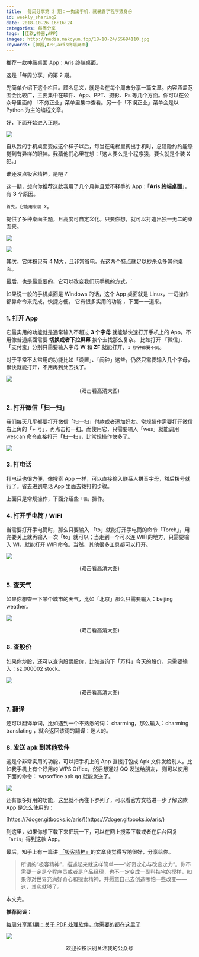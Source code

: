 ```yaml
---
title:  每周分享第 2 期：一掏出手机，就暴露了程序猿身份
id: weekly_sharing2
date: 2018-10-26 16:16:24
categories: 每周分享
tags: [佳软,神器,APP]
images: http://media.makcyun.top/18-10-24/55694110.jpg
keywords: [神器,APP,aris终端桌面]
---
```


推荐一款神级桌面 App：Aris 终端桌面。

<!-- more -->  

这是「每周分享」的第 2 期。

先简单介绍下这个栏目。顾名思义，就是会在每个周末分享一篇文章。内容涵盖范围会比较广，主要集中在软件、App、PPT、摄影、Ps 等几个方面。你可以在公众号里面的 「不务正业」菜单里集中查看。另一个「不误正业」菜单会是以 Python 为主的编程文章。

好，下面开始进入正题。

![](http://media2.makcyun.top/3.gif)

自从我的手机桌面变成这个样子以后，每当在电梯里掏出手机时，总隐隐约约能感觉到有异样的眼神。我猜他们心里在想：「这人要么是个程序猿，要么就是个装 X 犯。」


谁还没点极客精神，是吧？

这一期，想向你推荐这款我用了几个月并且爱不释手的 App：「**Aris 终端桌面**」，有 **3** 个原因。

`首先，它能用来装 X`。

提供了多种桌面主题，且高度可自定义化。只要你想，就可以打造出独一无二的桌面来。

![](http://media.makcyun.top/18-10-23/99042177.jpg)



![](http://media.makcyun.top/18-10-23/60690017.jpg)

其次，它体积只有 4 M大，且非常省电。光这两个特点就足以秒杀众多其他桌面。

最后，也是最重要的，它可以改变我们玩手机的方式。`

如果说一般的手机桌面是 Windows 的话，这个 App 桌面就是 Linux，一切操作都靠命令来完成，快捷方便。
它有很多实用的功能 ，下面一一道来。



### 1. 打开 App
它最实用的功能就是通常输入不超过 **3 个字母** 就能够快速打开手机上的 App。不用像普通桌面需要 **切换或者下拉屏幕** 挨个去找那么复杂。
比如打开 「微信」、「支付宝」分别只需要输入字母  **W** 和 **ZF** 就能打开，`1 秒钟都要不到`。

对于平常不太常用的功能比如「设置」、「闹钟」这些，仍然只需要输入几个字母，很快就能打开，不用再到处去找了。

![](http://media.makcyun.top/18-10-23/33781571.jpg)

<center>(双击看高清大图)</center>

### 2. 打开微信「扫一扫」

我们每天几乎都要打开微信「扫一扫」付款或者添加好友。常规操作需要打开微信右上角的「+ 号」，再点击扫一扫。而使用它，只需要输入「wes」就能调用 wescan 命令直接打开「扫一扫」，比常规操作快多了。

![](http://media.makcyun.top/18-10-24/51970718.jpg)

### 3. 打电话

打电话也很方便，像搜索 App 一样，可以直接输入联系人拼音字母，然后拨号就行了。省去进到电话 App 里面去拨打的步骤。

上面只是常规操作，下面介绍些`「骚」`操作。




### 4. 打开手电筒 / WIFI
当需要打开手电筒时，那么只要输入 「to」就能打开手电筒的命令「Torch」，用完要关上就再输入一次「to」就可以；当走到一个可以连 WIFI的地方，只需要输入 WI，就能打开  WIFI命令。当然，其他很多工具都可以打开。

![](http://media.makcyun.top/18-10-23/34263305.jpg)

<center>(双击看高清大图)</center>


### 5. 查天气

如果你想查一下某个城市的天气，比如「北京」那么只需要输入：beijing weather。

![](http://media.makcyun.top/18-10-23/56479602.jpg)

<center>(双击看高清大图)</center>


### 6. 查股价

如果你炒股，还可以查询股票股价，比如查询下「万科」今天的股价，只需要输入：sz.000002 stock。

![](http://media.makcyun.top/18-10-23/30371194.jpg)

<center>(双击看高清大图)</center>


### 7. 翻译

还可以翻译单词，比如遇到一个不熟悉的词： charming，那么输入：charming translating ，就会返回该词的翻译：迷人的。


### 8. 发送 apk 到其他软件
这是个非常实用的功能，可以把手机上的 App  直接打包成 Apk 文件发给别人。比如我手机上有个好用的 WPS Office，然后想通过 QQ 发送给朋友，
则可以使用下面的命令：
 wpsoffice apk qq 就能发送了。

![](http://media.makcyun.top/18-10-23/76995835.jpg)

还有很多好用的功能，这里就不再往下罗列了，可以看官方文档进一步了解这款 App 是怎么使用的：

[https://7doger.gitbooks.io/aris/](https://7doger.gitbooks.io/aris/)

到这里，如果你想下载下来把玩一下，可以在网上搜索下载或者在后台回复`「aris」`得到这款 App。

最后，知乎上有一篇讲 [「极客精神」](https://www.zhihu.com/question/20311673/answer/30516935 )的文章我觉得写地很好，分享给你。
> 所谓的“极客精神”，描述起来就这样简单——“好奇之心与改变之力”。你不需要一定是个程序员或者是产品经理，也不一定变成一副科技宅的模样，如果你对世界充满好奇心和探索精神，并愿意自己去创造哪怕一些改变——这，其实就够了。



本文完。



**推荐阅读：**

[每周分享第1期：关于 PDF 处理软件，你需要的都在这里了](https://www.makcyun.top/fuli01.html)





![](http://media.makcyun.top/%E5%85%AC%E4%BC%97%E5%8F%B7%E5%85%B3%E6%B3%A8.jpg)

<center>欢迎长按识别关注我的公众号</center>


